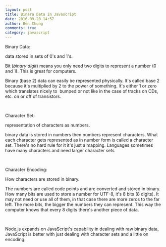 ```yaml
---
layout: post
title: Binara Data in Javascript
date: 2016-09-20 14:57
author: Ben Chung
comments: true
category: javascript
---
```

Binary Data:

data stored in sets of 0's and 1's.

Bit (<em>binary digit</em>) means you only need two digits to represent a number (0 and 1). This is great for computers.

Binary (base 2) data can easily be represented physically. It's called base 2 because it's multiplied by 2 to the power of something. It's either 1 or zero which translates nicely to  bumped or not like in the case of tracks on CDs, etc. on or off of transistors.

&nbsp;

Character Set:

representation of characters as numbers.

binary data is stored in numbers then numbers represent characters. What each character gets represented as in number form is called a character set. There's no hard rule for it it's just a mapping. Languages sometimes have many characters and need larger character sets

&nbsp;

Character Encoding:

How characters are stored in binary.

The numbers are called code points and are converted and stored in binary. How many bits are used to store a number for UTF-8, it's 8 bits (8 digits). It may not need or use all of them, in that case there are more zeros to the far left. The more bits, the bigger the numbers they can represent. This way the computer knows that every 8 digits there's another piece of data.

&nbsp;

Node.js expands on JavaScript's capability in dealing with raw binary data, JavaScript is better with just dealing with character sets and a little on encoding.

&nbsp;
